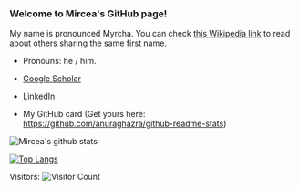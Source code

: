 ### Welcome to Mircea's GitHub page!

My name is pronounced Myrcha. You can check [this Wikipedia link](https://en.wikipedia.org/wiki/Mircea) to read about others sharing the same first name.

<!--
**mcimpoi/mcimpoi** is a ✨ _special_ ✨ repository because its `README.md` (this file) appears on your GitHub profile.
-->
- Pronouns: he / him.

- [Google Scholar](https://scholar.google.co.uk/citations?user=3SaQHMQAAAAJ&hl=en) 
- [LinkedIn](https://www.linkedin.com/in/mirceacimpoi/) 

- My GitHub card (Get yours here: https://github.com/anuraghazra/github-readme-stats)

![Mircea's github stats](https://github-readme-stats.vercel.app/api?username=mcimpoi&theme=tokyonight&rank_icon=progress)

[![Top Langs](https://github-readme-stats.vercel.app/api/top-langs/?username=mcimpoi&exclude_repo=mcimpoi.github.io&theme=tokyonight&langs_count=10&hide=html,matlab,m)](https://github.com/anuraghazra/github-readme-stats)

Visitors: ![Visitor Count](https://profile-counter.glitch.me/mcimpoi/count.svg)




